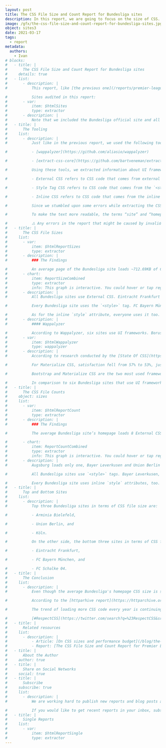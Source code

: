 ```yaml
---
layout: post
title: The CSS File Size and Count Report for Bundesliga sites
description: In this report, we are going to focus on the size of CSS. The aim of the report is to understand how much CSS code is needed to build a site.
image: /gfx/the-css-file-size-and-count-report-for-bundesliga-sites.jpg
object: sites3
date: 2021-03-17
tags:
  - report
metadata:
  authors:
    - Ivan
# blocks:
#   - title: |
#       The CSS File Size and Count Report for Bundesliga sites
#     details: true
#   - list:
#       - description: |
#           This report, like [the previous one](/reports/premier-league-2021-02/), will focus on the size of CSS. We are going to find out how much CSS is needed to create a site.

#           Sites audited in this report:
#       - var:
#           item: $htmlSites
#           type: extractor
#       - description: |
#           Note that we included the Bundesliga official site and all its clubs.
#   - title: |
#       The Tooling
#     list:
#       - description: |
#           Just like in the previous report, we used the following tools:

#           - [wappalyzer](https://github.com/aliasio/wappalyzer)

#           - [extract-css-core](https://github.com/bartveneman/extract-css-core)

#           Using these tools, we extracted information about UI frameworks and the size of External CSS, Style tag CSS, and Inline CSS, where:

#           - External CSS refers to CSS code that comes from external CSS files,

#           - Style Tag CSS refers to CSS code that comes from the `<style>` tags, and

#           - Inline CSS refers to CSS code that comes from the inline `style` attributes.

#           Since we stumbled upon some errors while extracting the CSS code from these sites, like repetitive CSS files or `<style>` tags, we removed it from the report. The data collected might slightly differ from the actual data, but it is still close enough to get the “big picture” about CSS sizes.

#           To make the text more readable, the terms “site” and “homepage” refer to the same thing: the site’s homepage.

#           ⚠️ Any errors in the report that might be caused by invalid software are not deliberate and should be considered as such.
#   - title: |
#       The CSS File Sizes
#     list:
#       - var:
#           item: $htmlReportSizes
#           type: extractor
#       - description: |
#           ### The Findings

#           An average page of the Bundesliga site loads ~712.69KB of CSS code. Compared to the Premier League report, that is 3.30% less CSS code. ~89.66% of the CSS code comes from the External CSS file, ~10% comes from the `<style>` tags, and ~0.34% comes from the inline `style` attributes. Compared to the Premier League report, an average Bundesliga site uses ~3.56% more External CSS, ~39.76% less CSS coming from the `<style>` tags, and ~3.54% less from inline `style` attributes.
#       - chart:
#           item: ReportSizeCombined
#           type: extractor
#           info: This graph is interactive. You could hover or tap regions to see extra information and enable or disable specific metrics by clicking on a label below the graph.
#       - description: |
#           All Bundesliga sites use External CSS. Eintracht Frankfurt loads almost 1.5MB, Borussia Mönchengladbach, FC Bayern München and Schalke 04 use about ~ 1MB.

#           Every Bundesliga site uses the `<style>` tag. FC Bayern München loads the most CSS, 287KB. Following are Schalke 04 with 230.07KB, Hoffenheim with 229.08KB, and FC Köln with 229.01KB. Sites with the least `<style>` tag CSS code count only a few bytes, like Mainz 05 and Hertha.

#           As for the inline `style` attribute, everyone uses it too. Union Berlin uses the most with 9.84KB, Arminia Bielefeld and SV Werder Bremen use half of that, and Köln uses the least, only 422B.
#       - description: |
#           #### Wappalyzer

#           According to Wappalyzer, six sites use UI frameworks. Borussia Dortmund uses Materialize CSS. Hoffenheim, Freiburg, Hertha, Schalke 04, and Mainz 05 use Bootstrap.
#       - var:
#           item: $htmlWappalyzer
#           type: wappalyzer
#       - description: |
#           According to research conducted by the [State Of CSS](https://2020.stateofcss.com/en-US/technologies/css-frameworks/), satisfaction with Bootstrap is declining. In 2019, 52% of respondents claimed they are satisfied, while the following year, the satisfaction dropped to 48%. Interest in Bootstrap in both years is held by 17% of all respondents. Usage fell from 87% to 86% within one year, and awareness ratio rankings for both years are 100%.

#           For Materialize CSS, satisfaction fell from 57% to 53%, just like the interest fell from 37% to 29%. The usage has increased from 30% to 33%, just like the awareness increased from 72% to 76%.

#           Bootstrap and Materialize CSS are the two most used frameworks, and Bundesliga sites follow the statistics here.

#           In comparison to six Bundesliga sites that use UI frameworks, only three Premier League sites use them. Since there are 19 sites in the Bundesliga report compared to 21 Premier League sites, we could see that Bundesliga sites rely on UI frameworks more heavily.
#   - title: |
#       The CSS File Counts
#     object: sizes
#     list:
#       - var:
#           item: $htmlReportCount
#           type: extractor
#       - description: |
#           ### The Findings

#           The average Bundesliga site’s homepage loads 8 External CSS files, 5 `<style>` tags, and 30 `style` attributes.

#       - chart:
#           item: ReportCountCombined
#           type: extractor
#           info: This graph is interactive. You could hover or tap regions to see extra information and enable or disable specific metrics by clicking on a label below the graph.
#       - description: |
#           Augsburg loads only one, Bayer Leverkusen and Union Berlin load two, while the Bundesliga site loads 40 External CSS files.

#           All Bundesliga sites use `<style>` tags. Bayer Leverkusen, Borussia Mönchengladbach, Eintracht Frankfurt, Mainz 05 and Hertha use a single `<style>` tag. The Bundesliga site loads 39 `<style>` tags, and the second largest in the group is FC Bayern München with 16 `<style>` tags. Other clubs range from 2 to 8 `<style>` tags.

#           Every Bundesliga site uses inline `style` attributes, too. Köln, Stuttgart, and Wolfsburg use only a few `style` attributes, Arminia Bielefeld and SV Werder Bremen use about 60 `style` attributes, while Union Berlin uses as many as 154 `style` attributes.
#   - title: |
#       Top and Bottom Sites
#     list:
#       - description: |
#           Top three Bundesliga sites in terms of CSS file size are:

#           - Arminia Bielefeld,

#           - Union Berlin, and

#           - Köln.

#           On the other side, the bottom three sites in terms of CSS file size are:

#           - Eintracht Frankfurt,

#           - FC Bayern München, and

#           - FC Schalke 04.
#   - title: |
#       The Conclusion
#     list:
#       - description: |
#           Even though the average Bundesliga's homepage CSS size is slightly lighter than the average Premier League's homepage CSS size, it is still too big.

#           According to the [httparhive report](https://httparchive.org/reports/page-weight#bytesCss), the sum of transfer size kilobytes of all external stylesheets requested by the page for median desktop is 73.3KB, while the median mobile is 68.7KB. If we look at the last three years, CSS file size increased more than 30%.

#           The trend of loading more CSS code every year is continuing. With modern technologies like CSS Grid and CSS Variables that should take over CSS frameworks, one might expect a different outcome. We certainly hope that will be the case in the following years.

#           [#RespectCSS](https://twitter.com/search?q=%23RespectCSS&src=typed_query)
#   - title: |
#       Related resources
#     list:
#       - description: |
#           - Article: [On CSS sizes and performance budget](/blog/the-second-css-report-about-css-file-sizes-and-file-count/)
#           - Report: [The CSS File Size and Count Report for Premier League sites](/reports/premier-league-2021-02/)
#   - title: |
#       About the Author
#     author: true
#   - title: |
#       Share on Social Networks
#     social: true
#   - title: |
#       Subscribe
#     subscribe: true
#     list:
#       - description: |
#           We are working hard to publish new reports and blog posts as soon as possible.

#           If you would like to get recent reports in your inbox, subscribe here!
#   - title: |
#       Single Reports
#     list:
#       - var:
#           item: $htmlReportSingle
#           type: extractor
---
```

